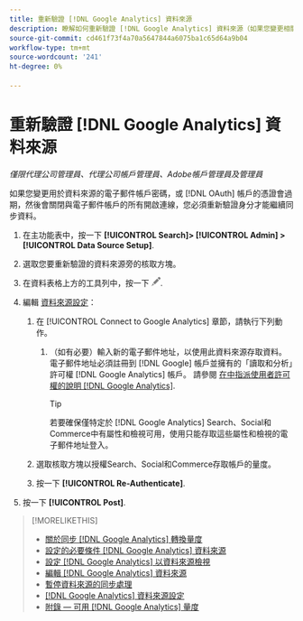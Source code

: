 ```yaml
---
title: 重新驗證 [!DNL Google Analytics] 資料來源
description: 瞭解如何重新驗證 [!DNL Google Analytics] 資料來源（如果您變更相關密碼或憑證過期）。
source-git-commit: cd461f73f4a70a5647844a6075ba1c65d64a9b04
workflow-type: tm+mt
source-wordcount: '241'
ht-degree: 0%

---
```


# 重新驗證 [!DNL Google Analytics] 資料來源

*僅限代理公司管理員、代理公司帳戶管理員、Adobe帳戶管理員及管理員*

如果您變更用於資料來源的電子郵件帳戶密碼，或 [!DNL OAuth] 帳戶的憑證會過期，然後會關閉與電子郵件帳戶的所有開啟連線，您必須重新驗證身分才能繼續同步資料。

1. 在主功能表中，按一下 **[!UICONTROL Search]> [!UICONTROL Admin] >[!UICONTROL Data Source Setup]**.

1. 選取您要重新驗證的資料來源旁的核取方塊。

1. 在資料表格上方的工具列中，按一下 ![編輯](/help/search-social-commerce/assets/edit.png "編輯").

1. 編輯 [資料來源設定](data-source-settings.md)：

   1. 在 [!UICONTROL Connect to Google Analytics] 章節，請執行下列動作。

      1. （如有必要）輸入新的電子郵件地址，以使用此資料來源存取資料。 電子郵件地址必須註冊到 [!DNL Google] 帳戶並擁有的「讀取和分析」許可權 [!DNL Google Analytics] 帳戶。 請參閱 [在中指派使用者許可權的說明 [!DNL Google Analytics]](https://support.google.com/analytics/answer/9305587).

         >[!TIP]
         >
         >若要確保僅特定於 [!DNL Google Analytics] Search、Social和Commerce中有屬性和檢視可用，使用只能存取這些屬性和檢視的電子郵件地址登入。
   1. 選取核取方塊以授權Search、Social和Commerce存取帳戶的量度。

   1. 按一下 **[!UICONTROL Re-Authenticate]**.


1. 按一下 **[!UICONTROL Post]**.

>[!MORELIKETHIS]
>
>* [關於同步 [!DNL Google Analytics] 轉換量度](data-source-about.md)
>* [設定的必要條件 [!DNL Google Analytics] 資料來源](data-source-prerequisites.md)
>* [設定 [!DNL Google Analytics] 以資料來源檢視](data-source-configure.md)
>* [編輯 [!DNL Google Analytics] 資料來源](data-source-edit.md)
>* [暫停資料來源的同步處理](data-source-pause.md)
>* [[!DNL Google Analytics] 資料來源設定](data-source-settings.md)
>* [附錄 — 可用 [!DNL Google Analytics] 量度](data-source-ga-metrics.md)

